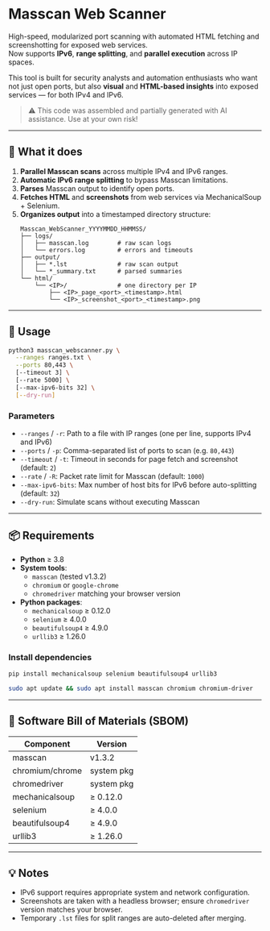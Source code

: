 # Masscan Web Scanner

High-speed, modularized port scanning with automated HTML fetching and screenshotting for exposed web services.  
Now supports **IPv6**, **range splitting**, and **parallel execution** across IP spaces.

This tool is built for security analysts and automation enthusiasts who want not just open ports, but also **visual** and **HTML-based insights** into exposed services — for both IPv4 and IPv6.

> ⚠️ This code was assembled and partially generated with AI assistance. Use at your own risk!

---

## 🧭 What it does

1. **Parallel Masscan scans** across multiple IPv4 and IPv6 ranges.
2. **Automatic IPv6 range splitting** to bypass Masscan limitations.
3. **Parses** Masscan output to identify open ports.
4. **Fetches HTML** and **screenshots** from web services via MechanicalSoup + Selenium.
5. **Organizes output** into a timestamped directory structure:
   ```
   Masscan_WebScanner_YYYYMMDD_HHMMSS/
   ├── logs/
   │   ├── masscan.log        # raw scan logs
   │   └── errors.log         # errors and timeouts
   ├── output/
   │   ├── *.lst              # raw scan output
   │   └── *_summary.txt      # parsed summaries
   └── html/
       └── <IP>/              # one directory per IP
           ├── <IP>_page_<port>_<timestamp>.html
           └── <IP>_screenshot_<port>_<timestamp>.png
   ```

---

## 🚀 Usage

```bash
python3 masscan_webscanner.py \
  --ranges ranges.txt \
  --ports 80,443 \
  [--timeout 3] \
  [--rate 5000] \
  [--max-ipv6-bits 32] \
  [--dry-run]
```

### Parameters

- `--ranges` / `-r`: Path to a file with IP ranges (one per line, supports IPv4 and IPv6)
- `--ports` / `-p`: Comma-separated list of ports to scan (e.g. `80,443`)
- `--timeout` / `-t`: Timeout in seconds for page fetch and screenshot (default: `2`)
- `--rate` / `-R`: Packet rate limit for Masscan (default: `1000`)
- `--max-ipv6-bits`: Max number of host bits for IPv6 before auto-splitting (default: `32`)
- `--dry-run`: Simulate scans without executing Masscan

---

## 📦 Requirements

- **Python** ≥ 3.8
- **System tools**:
  - `masscan` (tested v1.3.2)
  - `chromium` or `google-chrome`
  - `chromedriver` matching your browser version
- **Python packages**:
  - `mechanicalsoup` ≥ 0.12.0
  - `selenium` ≥ 4.0.0
  - `beautifulsoup4` ≥ 4.9.0
  - `urllib3` ≥ 1.26.0

### Install dependencies

```bash
pip install mechanicalsoup selenium beautifulsoup4 urllib3
```

```bash
sudo apt update && sudo apt install masscan chromium chromium-driver
```

---

## 📝 Software Bill of Materials (SBOM)

| Component         | Version      |
|------------------|--------------|
| masscan           | v1.3.2       |
| chromium/chrome   | system pkg   |
| chromedriver      | system pkg   |
| mechanicalsoup    | ≥ 0.12.0     |
| selenium          | ≥ 4.0.0      |
| beautifulsoup4    | ≥ 4.9.0      |
| urllib3           | ≥ 1.26.0     |

---

## 💡 Notes

- IPv6 support requires appropriate system and network configuration.
- Screenshots are taken with a headless browser; ensure `chromedriver` version matches your browser.
- Temporary `.lst` files for split ranges are auto-deleted after merging.
